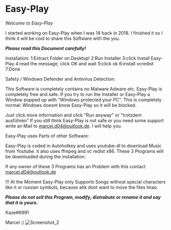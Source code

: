 # Easy-Play

*Welcome to Easy-Play*


I started working on Easy-Play when I was 14 back in 2018. I finished it so I think it will be cool
to share this Software with the you.

*****Please read this Document carefully!*****

Installation:
1:Extract Folder on Desktop!
2:Run Installer
3:click Install Easy-Play
4:read the message, click OK and wait
5:click ok
6:install vcredist
7:Done

Safety / Windows Defender and Antivirus Detection:

This Software is completely contains no Malware Adware etc. Easy-Play is completely free and safe.
If you try to run the Installer or Easy-Play a Window popped up with "Windows protected your PC".
This is completely normal: Windows doesnt know Easy-Play so it will be blocked.

Just click more information and click "Run anyway" or "trotzdem ausführen"
If you still think Easy-Play is not safe or you need some support write an Mail to marcel.d04@outlook.de.
I will help you.




Easy-Play uses Parts of other Software:

Easy-Play is coded in Autohotkey and uses youtube-dl to download Music from Youtube.
it also uses ffmpeg and vc redist x86.
These 3 Programs will be downloaded during the installation.

If any owner of these 3 Programs has an Problem with this contact marcel.d04@outlook.de

!!!
At the Moment Easy-Play only Supports Songs without special characters like ń or russian symbols, because ahk dont want to move the files lmao.



*****Please do not sell this Program, modify, distrobute or rename it and say that it is yours.*****

Kaze#6991

Marcel :)
![Screenshot_2](https://user-images.githubusercontent.com/83350146/122286418-1f727600-cef0-11eb-8c5f-0088263cb312.png)



